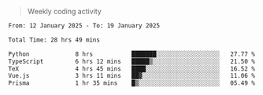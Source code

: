 > Weekly coding activity
<!--START_SECTION:waka-->

```txt
From: 12 January 2025 - To: 19 January 2025

Total Time: 28 hrs 49 mins

Python             8 hrs           ███████░░░░░░░░░░░░░░░░░░   27.77 %
TypeScript         6 hrs 12 mins   █████▒░░░░░░░░░░░░░░░░░░░   21.50 %
TeX                4 hrs 45 mins   ████░░░░░░░░░░░░░░░░░░░░░   16.52 %
Vue.js             3 hrs 11 mins   ██▓░░░░░░░░░░░░░░░░░░░░░░   11.06 %
Prisma             1 hr 35 mins    █▒░░░░░░░░░░░░░░░░░░░░░░░   05.49 %
```

<!--END_SECTION:waka-->
